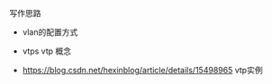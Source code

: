 
写作思路

* vlan的配置方式

* vtps  vtp 概念

* https://blog.csdn.net/hexinblog/article/details/15498965  vtp实例
